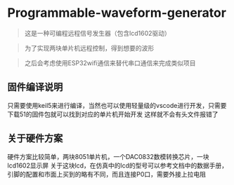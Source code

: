 # Programmable-waveform-generator
>这是一种可编程远程信号发生器（包含lcd1602驱动）

>为了实现两块单片机远程控制，得到想要的波形

>之后会考虑使用ESP32wifi通信来替代串口通信来完成类似项目

## 固件编译说明

只需要使用keil5来进行编译，当然也可以使用轻量级的vscode进行开发，只需要下载51的固件包就可以找到对应的单片机开始开发
这样就不会有头文件报错了

## 关于硬件方案

硬件方案比较简单，两块8051单片机，一个DAC0832数模转换芯片，一块lcd1602显示屏
关于这块lcd，在仿真中的lcd的型号可以参考文档中的数据手册，引脚的配置和市面上买到的略有不同，而且连接P0口，需要外接上拉电阻
